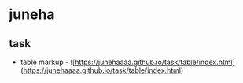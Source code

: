 # juneha

## task

* table markup - ![https://junehaaaa.github.io/task/table/index.html]
(https://junehaaaa.github.io/task/table/index.html)
